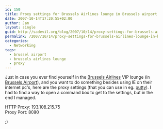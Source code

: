 ```yaml
---
id: 150
title: Proxy settings for Brussels Airlines lounge in Brussels airport
date: 2007-10-14T17:20:55+02:00
author: Jan
layout: single
guid: http://sadevil.org/blog/2007/10/14/proxy-settings-for-brussels-airlines-lounge-in-brussels-airport/
permalink: /2007/10/14/proxy-settings-for-brussels-airlines-lounge-in-brussels-airport/
categories:
  - Networking
tags:
  - brussel airport
  - brussels airlines lounge
  - proxy
---
```

Just in case you ever find yourself in the <a HREF="http://www.brusselsairlines.com" TARGET="_blank">Brussels Airlines</a> VIP lounge (in <a HREF="http://www.brusselsairport.be" TARGET="_blank">Brussels Airport</a>), and you want to do something besides using IE on their internet pc's, here are the proxy settings (that you can use in eg. <a HREF="http://www.chiark.greenend.org.uk/~sgtatham/putty/" TARGET="_blank">putty</a>). I had to find a way to open a command box to get to the settings, but in the end I managed.

HTTP Proxy: 193.108.215.75  
Proxy Port: 8080

;)